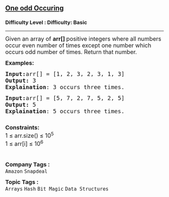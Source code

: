 <h2><a href="https://www.geeksforgeeks.org/problems/find-the-odd-occurence4820/1?page=1&category=Arrays&difficulty=Basic&sortBy=submissions">One odd Occuring</a></h2><h3>Difficulty Level : Difficulty: Basic</h3><hr><div class="problems_problem_content__Xm_eO"><p><span style="font-size: 18px;">Given an array of <strong>arr[] </strong>positive integers where all numbers occur even number of times except one number which occurs odd number of times. Return that number.</span></p>
<p><span style="font-size: 18px;"><strong>Examples:</strong></span></p>
<pre><span style="font-size: 18px;"><strong>Input:</strong>arr[] = [1, 2, 3, 2, 3, 1, 3]
<strong>Output:</strong> 3
<strong>Explaination</strong>: 3 occurs three times.</span>
</pre>
<pre><span style="font-size: 18px;"><strong>Input:</strong>arr[] = [5, 7, 2, 7, 5, 2, 5]
<strong>Output:</strong> 5
<strong>Explaination</strong>: 5 occurs three times.
</span></pre>
<p><br><span style="font-size: 18px;"><strong>Constraints:</strong><br>1 ≤ arr.size() ≤ 10<sup>5</sup><br>1 ≤ arr[i] ≤ 10<sup>6</sup></span></p>
<p>&nbsp;</p></div><p><span style=font-size:18px><strong>Company Tags : </strong><br><code>Amazon</code>&nbsp;<code>Snapdeal</code>&nbsp;<br><p><span style=font-size:18px><strong>Topic Tags : </strong><br><code>Arrays</code>&nbsp;<code>Hash</code>&nbsp;<code>Bit Magic</code>&nbsp;<code>Data Structures</code>&nbsp;
